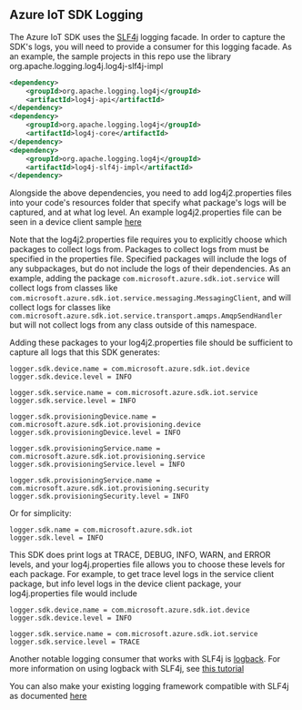 ## Azure IoT SDK Logging

The Azure IoT SDK uses the [SLF4j](http://www.slf4j.org/faq.html) logging facade. In order to capture the SDK's logs, 
you will need to provide a consumer for this logging facade. As an example, the sample projects in this repo use
the library org.apache.logging.log4j.log4j-slf4j-impl

```xml
<dependency>
    <groupId>org.apache.logging.log4j</groupId>
    <artifactId>log4j-api</artifactId>
</dependency>
<dependency>
    <groupId>org.apache.logging.log4j</groupId>
    <artifactId>log4j-core</artifactId>
</dependency>
<dependency>
    <groupId>org.apache.logging.log4j</groupId>
    <artifactId>log4j-slf4j-impl</artifactId>
</dependency>
```

Alongside the above dependencies, you need to add log4j2.properties files into your code's resources folder that
specify what package's logs will be captured, and at what log level. An example log4j2.properties
file can be seen in a device client sample [here](iothub/device/iot-device-samples/send-event/src/main/resources/log4j2.properties)

Note that the log4j2.properties file requires you to explicitly choose which packages to collect logs from. Packages to collect
logs from must be specified in the properties file. Specified packages will include the logs
of any subpackages, but do not include the logs of their dependencies. As an example, adding the package 
```com.microsoft.azure.sdk.iot.service``` will collect logs from classes like ```com.microsoft.azure.sdk.iot.service.messaging.MessagingClient```, 
and will collect logs for classes like ```com.microsoft.azure.sdk.iot.service.transport.amqps.AmqpSendHandler``` but will not
collect logs from any class outside of this namespace.

Adding these packages to your log4j2.properties file should be sufficient to capture all logs that this SDK generates:
```
logger.sdk.device.name = com.microsoft.azure.sdk.iot.device
logger.sdk.device.level = INFO

logger.sdk.service.name = com.microsoft.azure.sdk.iot.service
logger.sdk.service.level = INFO

logger.sdk.provisioningDevice.name = com.microsoft.azure.sdk.iot.provisioning.device
logger.sdk.provisioningDevice.level = INFO

logger.sdk.provisioningService.name = com.microsoft.azure.sdk.iot.provisioning.service
logger.sdk.provisioningService.level = INFO

logger.sdk.provisioningService.name = com.microsoft.azure.sdk.iot.provisioning.security
logger.sdk.provisioningSecurity.level = INFO 
```

Or for simplicity:
```
logger.sdk.name = com.microsoft.azure.sdk.iot
logger.sdk.level = INFO
```

This SDK does print logs at TRACE, DEBUG, INFO, WARN, and ERROR levels, and your log4j.properties file
allows you to choose these levels for each package. For example, to get trace level logs in the service client package,
but info level logs in the device client package, your log4j.properties file would include

```
logger.sdk.device.name = com.microsoft.azure.sdk.iot.device
logger.sdk.device.level = INFO

logger.sdk.service.name = com.microsoft.azure.sdk.iot.service
logger.sdk.service.level = TRACE
```

Another notable logging consumer that works with SLF4j is [logback](http://logback.qos.ch/). For more information on 
using logback with SLF4j, see [this tutorial](https://mkyong.com/logging/slf4j-logback-tutorial/)

You can also make your existing logging framework compatible with SLF4j as documented [here](http://www.slf4j.org/faq.html#slf4j_compatible)



